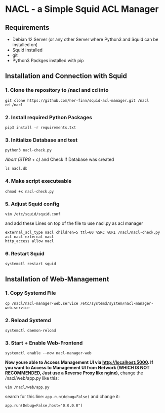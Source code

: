 # NACL - a Simple Squid ACL Manager
## Requirements
- Debian 12 Server (or any other Server where Python3 and Squid can be installed on)
- Squid installed
- git
- Python3 Packges installed with pip
## Installation and Connection with Squid
### 1. Clone the repository to /nacl and cd into
```
git clone https://github.com/her-finn/squid-acl-manager.git /nacl
cd /nacl
```
### 2. Install required Python Packages
```
pip3 install -r requirements.txt
```
### 3. Initialize Database and test
```
python3 nacl-check.py
```
*Abort (STRG + c)*
and Check if Database was created
```
ls nacl.db
```
### 4. Make script executeable
```
chmod +x nacl-check.py
```
### 5. Adjust Squid config
```
vim /etc/squid/squid.conf
```
and add these Lines on top of the file to use nacl.py as acl manager
```
external_acl_type nacl children=5 ttl=60 %SRC %URI /nacl/nacl-check.py
acl nacl external nacl
http_access allow nacl
```
### 6. Restart Squid
```
systemctl restart squid
```

## Installation of Web-Management
### 1. Copy Systemd File
```
cp /nacl/nacl-manager-web.service /etc/systemd/system/nacl-manager-web.service
```
### 2. Reload Systemd
```
systemctl daemon-reload
```
### 3. Start + Enable Web-Frontend
```
systemctl enable --now nacl-manager-web
```

**Now youre able to Access Management UI via [http://localhost:5000](http://localhost:5000). If you want to Access to Management UI from Network (WHICH IS NOT RECOMMENDED, Just use a Reverse Proxy like nginx)**, change the /nacl/web/app.py like this:
```
vim /nacl/web/app.py
```
search for this line: `app.run(debug=False)` and change it:
```
app.run(Debug=False,host="0.0.0.0")
```
   
